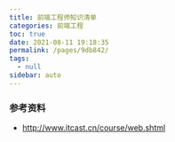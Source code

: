 ```yaml
---
title: 前端工程师知识清单
categories: 前端工程
toc: true
date: 2021-08-11 19:18:35
permalink: /pages/9db842/
tags: 
  - null
sidebar: auto
---
```




### 参考资料

- http://www.itcast.cn/course/web.shtml